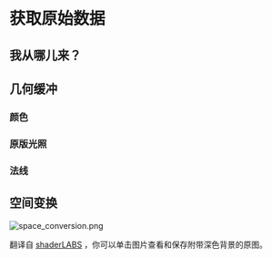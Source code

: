 # 获取原始数据

<secondary-label ref="wip"/>

## 我从哪儿来？

## 几何缓冲

### 颜色

### 原版光照

### 法线

## 空间变换

<resource src="./space_conversion_bg.png">

![space_conversion.png](space_conversion.png "空间变换速查")

</resource>

翻译自 [shaderLABS](https://shaderlabs.org/wiki/Coordinate_Spaces) ，你可以单击图片查看和保存附带深色背景的原图。
